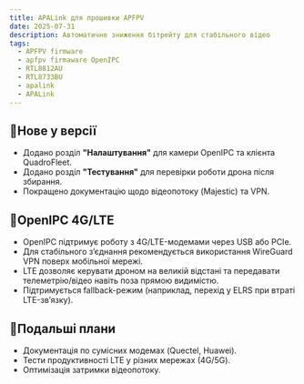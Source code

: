 ```yaml
---
title: APALink для прошивки APFPV
date: 2025-07-31
description: Автоматичне зниження бітрейту для стабільного відео
tags:
  - APFPV firmware
  - apfpv firmaware OpenIPC
  - RTL8812AU
  - RTL8733BU
  - apalink
  - APALink
---
```


## 🔹Нове у версії
- Додано розділ **"Налаштування"** для камери OpenIPC та клієнта QuadroFleet.  
- Додано розділ **"Тестування"** для перевірки роботи дрона після збирання.  
- Покращено документацію щодо відеопотоку (Majestic) та VPN.  

## 🔹OpenIPC 4G/LTE
- OpenIPC підтримує роботу з 4G/LTE-модемами через USB або PCIe.  
- Для стабільного з’єднання рекомендується використання WireGuard VPN поверх мобільної мережі.  
- LTE дозволяє керувати дроном на великій відстані та передавати телеметрію/відео навіть поза прямою видимістю.  
- Підтримується fallback-режим (наприклад, перехід у ELRS при втраті LTE-зв’язку).  

## 🔹Подальші плани
- Документація по сумісних модемах (Quectel, Huawei).  
- Тести продуктивності LTE у різних мережах (4G/5G).  
- Оптимізація затримки відеопотоку.  